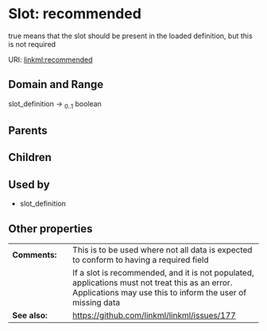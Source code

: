 
# Slot: recommended


true means that the slot should be present in the loaded definition, but this is not required

URI: [linkml:recommended](https://w3id.org/linkml/recommended)


## Domain and Range

slot_definition &#8594;  <sub>0..1</sub> boolean

## Parents


## Children


## Used by

 * slot_definition

## Other properties

|  |  |  |
| --- | --- | --- |
| **Comments:** | | This is to be used where not all data is expected to conform to having a required field |
|  | | If a slot is recommended, and it is not populated, applications must not treat this as an error. Applications may use this to inform the user of missing data |
| **See also:** | | https://github.com/linkml/linkml/issues/177 |

